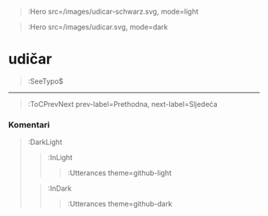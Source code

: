 > :Hero src=/images/udicar-schwarz.svg,
>       mode=light

> :Hero src=/images/udicar.svg,
>       mode=dark

# udičar

> :SeeTypo$

****

> :ToCPrevNext prev-label=Prethodna, next-label=Sljedeća

### Komentari

> :DarkLight
> > :InLight
> >
> > > :Utterances theme=github-light
>
> > :InDark
> >
> > > :Utterances theme=github-dark